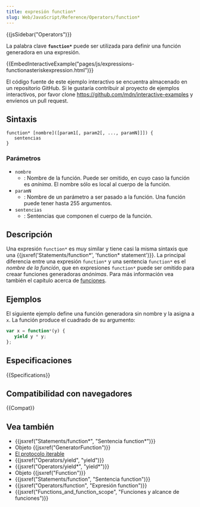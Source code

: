 ```yaml
---
title: expresión function*
slug: Web/JavaScript/Reference/Operators/function*
---
```


{{jsSidebar("Operators")}}

La palabra clave **`function*`** puede ser utilizada para definir una función generadora en una expresión.

{{EmbedInteractiveExample("pages/js/expressions-functionasteriskexpression.html")}}

El código fuente de este ejemplo interactivo se encuentra almacenado en un repositorio GitHub. Si le gustaría contribuir al proyecto de ejemplos interactivos, por favor clone <https://github.com/mdn/interactive-examples> y envíenos un pull request.

## Sintaxis

```
function* [nombre]([param1[, param2[, ..., paramN]]]) {
   sentencias
}
```

### Parámetros

- `nombre`
  - : Nombre de la función. Puede ser omitido, en cuyo caso la función es _anínima_. El nombre sólo es local al cuerpo de la función.
- `paramN`
  - : Nombre de un parámetro a ser pasado a la función. Una función puede tener hasta 255 argumentos.
- `sentencias`
  - : Sentencias que componen el cuerpo de la función.

## Descripción

Una expresión `function*` es muy similar y tiene casi la misma sintaxis que una {{jsxref('Statements/function*', 'function* statement')}}. La principal diferencia entre una expresión `function*` y una sentencia `function*` es el _nombre de la función_, que en expresiones `function*` puede ser omitido para creaar funciones generadoras _anónimas_. Para más información vea también el capítulo acerca de [funciones](/es/docs/Web/JavaScript/Reference/Functions).

## Ejemplos

El siguiente ejemplo define una función generadora sin nombre y la asigna a `x`. La función produce el cuadrado de su argumento:

```js
var x = function*(y) {
   yield y * y;
};
```

## Especificaciones

{{Specifications}}

## Compatibilidad con navegadores

{{Compat}}

## Vea también

- {{jsxref("Statements/function*", "Sentencia function*")}}
- Objeto {{jsxref("GeneratorFunction")}}
- [El protocolo iterable](/es/docs/Web/JavaScript/Referencia/Iteration_protocols)
- {{jsxref("Operators/yield", "yield")}}
- {{jsxref("Operators/yield*", "yield*")}}
- Objeto {{jsxref("Function")}}
- {{jsxref("Statements/function", "Sentencia function")}}
- {{jsxref("Operators/function", "Expresión function")}}
- {{jsxref("Functions_and_function_scope", "Funciones y alcance de funciones")}}
